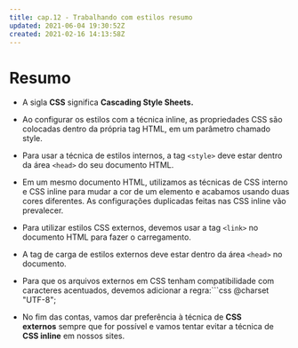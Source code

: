 ```yaml
---
title: cap.12 - Trabalhando com estilos resumo
updated: 2021-06-04 19:30:52Z
created: 2021-02-16 14:13:58Z
---
```


# Resumo

- A sigla **CSS** significa **Cascading Style Sheets.**
    
- Ao configurar os estilos com a técnica inline, as propriedades CSS são colocadas dentro da própria tag HTML, em um parâmetro chamado style.
    
- Para usar a técnica de estilos internos, a tag `<style>` deve estar dentro da área `<head>` do seu documento HTML.
    
- Em um mesmo documento HTML, utilizamos as técnicas de CSS interno e CSS inline para mudar a cor de um elemento e acabamos usando duas cores diferentes. As configurações duplicadas feitas nas CSS inline vão prevalecer.
    
- Para utilizar estilos CSS externos, devemos usar a tag `<link>` no documento HTML para fazer o carregamento.
    
- A tag de carga de estilos externos deve estar dentro da área `<head>` no documento.
    
- Para que os arquivos externos em CSS tenham compatibilidade com caracteres acentuados, devemos adicionar a regra:```css
    @charset "UTF-8";
    
- No fim das contas, vamos dar preferência à técnica de **CSS externos** sempre que for possível e vamos tentar evitar a técnica de **CSS inline** em nossos sites.